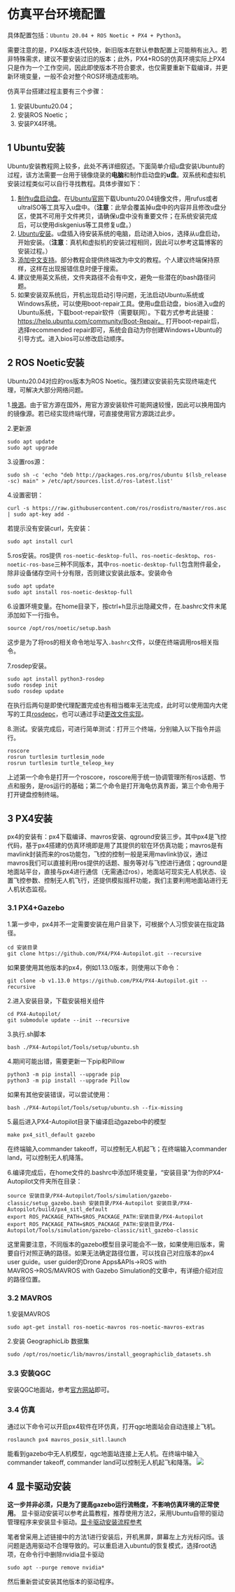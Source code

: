 # 仿真平台环境配置

具体配置包括：`Ubuntu 20.04 + ROS Noetic + PX4 + Python3`。

需要注意的是，PX4版本迭代较快，新旧版本在默认参数配置上可能稍有出入。若非特殊需求，建议不要安装过旧的版本；此外，PX4+ROS的仿真环境实际上PX4只是作为一个工作空间，因此即使版本不符合要求，也仅需要重新下载编译，并更新环境变量，一般不会对整个ROS环境造成影响。

仿真平台搭建过程主要有三个步骤：
1. 安装Ubuntu20.04；
2. 安装ROS Noetic；
3. 安装PX4环境。

## 1 Ubuntu安装
Ubuntu安装教程网上较多，此处不再详细叙述。下面简单介绍u盘安装Ubuntu的过程，该方法需要一台用于镜像烧录的**电脑**和制作启动盘的**u盘**。双系统和虚拟机安装过程类似可以自行寻找教程。具体步骤如下：

1. [制作u盘启动盘](https://www.sysgeek.cn/make-ubuntu-usb-flash-drive/)。在[Ubuntu官网](https://releases.ubuntu.com/focal/)下载Ubuntu20.04镜像文件，用rufus或者ultraISO等工具写入u盘中。（**注意**：此举会覆盖掉u盘中的内容并且修改u盘分区，使其不可用于文件拷贝，请确保u盘中没有重要文件；在系统安装完成后，可以使用diskgenius等工具修复u盘。）
2. [Ubuntu安装](https://blog.csdn.net/SuichI314/article/details/123148534)。u盘插入待安装系统的电脑，启动进入bios，选择从u盘启动，开始安装。（**注意**：真机和虚拟机的安装过程相同，因此可以参考这篇博客的安装过程。）
3. [添加中文支持](https://cloud.tencent.com/developer/article/2156923)。部分教程会提供终端改为中文的教程。个人建议终端保持原样，这样在出现报错信息时便于搜索。
4. 建议使用英文系统，文件夹路径不会有中文，避免一些潜在的bash路径问题。
5. 如果安装双系统后，开机出现启动引导问题，无法启动Ubuntu系统或Windows系统，可以使用boot-repair工具。使用u盘启动盘，bios进入u盘的Ubuntu系统，下载boot-repair软件（需要联网）。下载方式参考此链接：https://help.ubuntu.com/community/Boot-Repair。
   打开boot-repair后，选择recommended repair即可，系统会自动为你创建Windows+Ubuntu的引导方式。进入bios可以修改启动顺序。

## 2 ROS Noetic安装
Ubuntu20.04对应的ros版本为ROS Noetic。强烈建议安装前先实现终端走代理，可解决大部分网络问题。

1.[换源](https://zhuanlan.zhihu.com/p/142014944)。由于官方源在国外，用官方源安装软件可能网速较慢，因此可以换用国内的镜像源。若已经实现终端代理，可直接使用官方源跳过此步。

2.更新源
```shell
sudo apt update
sudo apt upgrade
```

3.设置ros源：
```shell
sudo sh -c 'echo "deb http://packages.ros.org/ros/ubuntu $(lsb_release -sc) main" > /etc/apt/sources.list.d/ros-latest.list'
```

4.设置密钥：
```shell
curl -s https://raw.githubusercontent.com/ros/rosdistro/master/ros.asc | sudo apt-key add -
```
若提示没有安装curl，先安装：
```shell
sudo apt install curl
```

5.ros安装。ros提供 `ros-noetic-desktop-full`、`ros-noetic-desktop`、`ros-noetic-ros-base`三种不同版本，其中`ros-noetic-desktop-full`包含附件最全，除非设备储存空间十分有限，否则建议安装此版本。安装命令
```shell
sudo apt update
sudo apt install ros-noetic-desktop-full
```

6.设置环境变量。在home目录下，按ctrl+h显示出隐藏文件，在.bashrc文件末尾添加如下一行指令。
```shell
source /opt/ros/noetic/setup.bash
```
这步是为了将ros的相关命令地址写入`.bashrc`文件，以便在终端调用ros相关指令。

7.rosdep安装。
```shell
sudo apt install python3-rosdep
sudo rosdep init
sudo rosdep update
```
在执行后两句是即使代理配置完成也有相当概率无法完成，此时可以使用国内大佬写的工具[rosdepc](https://mp.weixin.qq.com/s/VGs8oWdhHH6XsHcx21lN4Q)，也可以通过手动[更改文件实现](https://blog.csdn.net/weixin_44911552/article/details/115067306)。

8.测试。安装完成后，可进行简单测试：打开三个终端，分别输入以下指令并运行。
```shell
roscore 
rosrun turtlesim turtlesim_node 
rosrun turtlesim turtle_teleop_key
```
上述第一个命令是打开一个roscore，roscore用于统一协调管理所有ros话题、节点和服务，是ros运行的基础；第二个命令是打开海龟仿真界面，第三个命令用于打开键盘控制终端。


## 3 PX4安装
px4的安装有：px4下载编译、mavros安装、qground安装三步。其中px4是飞控代码，基于px4搭建的仿真环境即是用了其提供的软在环仿真功能；mavros是有mavlink封装而来的ros功能包，飞控的控制一般是采用mavlink协议，通过mavros我们可以直接利用ros提供的话题、服务等对与飞控进行通信；qground是地面站平台，直接与px4进行通信（无需通过ros），地面站可现实无人机状态、设置飞控参数、控制无人机飞行，还提供模拟摇杆功能，我们主要利用地面站进行无人机状态监视。

### 3.1 PX4+Gazebo

1.第一步中，px4并不一定需要安装在用户目录下，可根据个人习惯安装在指定路径。
```shell
cd 安装目录
git clone https://github.com/PX4/PX4-Autopilot.git --recursive
```
如果要使用其他版本的px4，例如1.13.0版本，则使用以下命令：
```shell
git clone -b v1.13.0 https://github.com/PX4/PX4-Autopilot.git --recursive
```

2.进入安装目录，下载安装相关组件
```shell
cd PX4-Autopilot/
git submodule update --init --recursive
```

3.执行.sh脚本
```shell
bash ./PX4-Autopilot/Tools/setup/ubuntu.sh
```

4.期间可能出错，需要更新一下pip和Pillow
```shell
python3 -m pip install --upgrade pip
python3 -m pip install --upgrade Pillow
```
如果有其他安装错误，可以尝试使用：
```shell
bash ./PX4-Autopilot/Tools/setup/ubuntu.sh --fix-missing
```

5.最后进入PX4-Autopilot目录下编译启动gazebo中的模型
```shell
make px4_sitl_default gazebo
```
在终端输入commander takeoff，可以控制无人机起飞；在终端输入commander land，可以控制无人机降落。

6.编译完成后，在home文件的.bashrc中添加环境变量，“安装目录”为你的PX4-Autopilot文件夹所在目录：
```shell
source 安装目录/PX4-Autopilot/Tools/simulation/gazebo-classic/setup_gazebo.bash 安装目录/PX4-Autopilot 安装目录/PX4-Autopilot/build/px4_sitl_default
export ROS_PACKAGE_PATH=$ROS_PACKAGE_PATH:安装目录/PX4-Autopilot
export ROS_PACKAGE_PATH=$ROS_PACKAGE_PATH:安装目录/PX4-Autopilot/Tools/simulation/gazebo-classic/sitl_gazebo-classic
```
这里需要注意，不同版本的gazebo模型目录可能会不一致，如果使用旧版本，需要自行对照正确的路径。如果无法确定路径位置，可以找自己对应版本的px4 user guide。user guider的Drone Apps&APIs→ROS with MAVROS→ROS/MAVROS with Gazebo Simulation的文章中，有详细介绍对应的路径位置。

### 3.2 MAVROS
1.安装MAVROS
```shell
sudo apt-get install ros-noetic-mavros ros-noetic-mavros-extras
```
2.安装 GeographicLib 数据集
```shell
sudo /opt/ros/noetic/lib/mavros/install_geographiclib_datasets.sh
```

### 3.3 安装QGC

安装QGC地面站，参考[官方网站](https://docs.qgroundcontrol.com/master/en/qgc-user-guide/getting_started/download_and_install.html)即可。

### 3.4  仿真
通过以下命令可以开启px4软件在环仿真，打开qgc地面站会自动连接上飞机。
```shell
roslaunch px4 mavros_posix_sitl.launch
```
能看到gazebo中无人机模型，qgc地面站连接上无人机。在终端中输入commander takeoff, commander land可以控制无人机起飞和降落。
![](./pic/px4+gazebo+qgc.png)
## 4 显卡驱动安装
**这一步并非必须，只是为了提高gazebo运行流畅度，不影响仿真环境的正常使用**。
显卡驱动安装可以参考此篇教程，推荐使用方法2，采用Ubuntu自带的驱动管理程序来安装显卡驱动。[显卡驱动安装流程参考](https://blog.csdn.net/m0_54792870/article/details/112980817)

笔者曾采用上述链接中的方法1进行安装后，开机黑屏，屏幕左上方光标闪烁。该问题是选用驱动不合理导致的。可以重启进入ubuntu的恢复模式，选择root选项，在命令行中删除nvidia显卡驱动
```shell
sudo apt --purge remove nvidia*
```
然后重新尝试安装其他版本的驱动程序。

